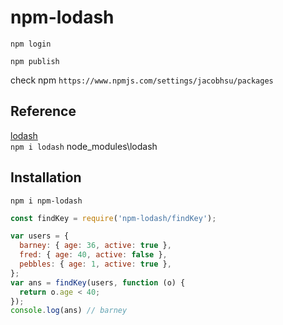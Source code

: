 # npm-lodash

`npm login`  

`npm publish`  

check npm `https://www.npmjs.com/settings/jacobhsu/packages`  

## Reference

[lodash](https://github.com/lodash/lodash)  
`npm i lodash` node_modules\lodash

## Installation

`npm i npm-lodash`

```js
const findKey = require('npm-lodash/findKey');

var users = {
  barney: { age: 36, active: true },
  fred: { age: 40, active: false },
  pebbles: { age: 1, active: true },
};
var ans = findKey(users, function (o) {
  return o.age < 40;
});
console.log(ans) // barney
```
